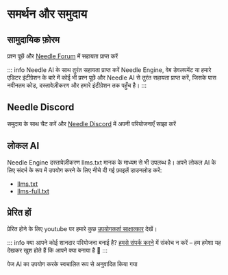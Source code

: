 # समर्थन और समुदाय

## सामुदायिक फ़ोरम

प्रश्न पूछें और [Needle Forum](https://forum.needle.tools) में सहायता प्राप्त करें

::: info Needle AI के साथ तुरंत सहायता प्राप्त करें
Needle Engine, वेब डेवलपमेंट या हमारे एडिटर इंटीग्रेशन के बारे में कोई भी प्रश्न पूछें और Needle AI से तुरंत सहायता प्राप्त करें, जिसके पास नवीनतम कोड, दस्तावेज़ीकरण और हमारे इंटीग्रेशन तक पहुँच है।
:::

## Needle Discord

समुदाय के साथ चैट करें और [Needle Discord](https://discord.needle.tools/?utm_source=needle_docs&utm_content=content) में अपनी परियोजनाएँ साझा करें

## लोकल AI

Needle Engine दस्तावेज़ीकरण llms.txt मानक के माध्यम से भी उपलब्ध है।
अपने लोकल AI के लिए संदर्भ के रूप में उपयोग करने के लिए नीचे दी गई फ़ाइलें डाउनलोड करें:

- [llms.txt](https://cloud.needle.tools/llms.txt)
- [llms-full.txt](https://cloud.needle.tools/llms-full.txt)

## प्रेरित हों

प्रेरित होने के लिए youtube पर हमारे कुछ [उपयोगकर्ता साक्षात्कार](https://www.youtube.com/playlist?list=PLJ4BaFFEGP1EOHCjYszc__d2yO7RkB-iw) देखें।

<video-embed src="https://www.youtube.com/watch?v=naPlw5aDJHs" />

<video-embed src="https://www.youtube.com/watch?v=1KKfct3Zpcw" />

<video-embed src="https://www.youtube.com/watch?v=gZuC40Alr88" />

<video-embed src="https://www.youtube.com/watch?v=F6_buCHZhWk" />

::: info क्या आपने कोई शानदार परियोजना बनाई है?
[हमसे संपर्क करने](mailto:hi@needle.tools) में संकोच न करें – हम हमेशा यह देखकर खुश होते हैं कि आपने क्या बनाया है 💚
:::


पेज AI का उपयोग करके स्वचालित रूप से अनुवादित किया गया